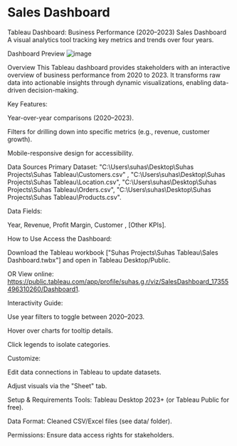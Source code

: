 # Sales Dashboard
Tableau Dashboard: Business Performance (2020–2023)
Sales Dashboard
A visual analytics tool tracking key metrics and trends over four years.

Dashboard Preview 
![image](https://github.com/user-attachments/assets/5387dafd-5513-43c7-bec0-4f67b069ac39)

Overview
This Tableau dashboard provides stakeholders with an interactive overview of business performance from 2020 to 2023. It transforms raw data into actionable insights through dynamic visualizations, enabling data-driven decision-making.

Key Features:

Year-over-year comparisons (2020–2023).

Filters for drilling down into specific metrics (e.g., revenue, customer growth).

Mobile-responsive design for accessibility.


Data Sources
Primary Dataset: "C:\Users\suhas\Desktop\Suhas Projects\Suhas Tableau\Customers.csv" , "C:\Users\suhas\Desktop\Suhas Projects\Suhas Tableau\Location.csv",
"C:\Users\suhas\Desktop\Suhas Projects\Suhas Tableau\Orders.csv", "C:\Users\suhas\Desktop\Suhas Projects\Suhas Tableau\Products.csv".

Data Fields:

Year, Revenue, Profit Margin, Customer , [Other KPIs].

How to Use
Access the Dashboard:

Download the Tableau workbook ["Suhas Projects\Suhas Tableau\Sales Dashboard.twbx"] and open in Tableau Desktop/Public.

OR View online: https://public.tableau.com/app/profile/suhas.g.r/viz/SalesDashboard_17355496310260/Dashboard1.

Interactivity Guide:

Use year filters to toggle between 2020–2023.

Hover over charts for tooltip details.

Click legends to isolate categories.

Customize:

Edit data connections in Tableau to update datasets.

Adjust visuals via the "Sheet" tab.

Setup & Requirements
Tools: Tableau Desktop 2023+ (or Tableau Public for free).

Data Format: Cleaned CSV/Excel files (see data/ folder).

Permissions: Ensure data access rights for stakeholders.
